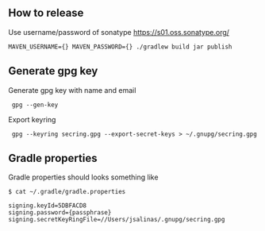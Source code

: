 ## How to release

Use username/password of sonatype https://s01.oss.sonatype.org/ 

```shell
MAVEN_USERNAME={} MAVEN_PASSWORD={} ./gradlew build jar publish
```

## Generate gpg key

Generate gpg key with name and email

```shell
 gpg --gen-key 
```

Export keyring

```shell
 gpg --keyring secring.gpg --export-secret-keys > ~/.gnupg/secring.gpg
```

## Gradle properties

Gradle properties should looks something like

```shell
$ cat ~/.gradle/gradle.properties

signing.keyId=5DBFACD8
signing.password={passphrase}
signing.secretKeyRingFile=//Users/jsalinas/.gnupg/secring.gpg 
```

